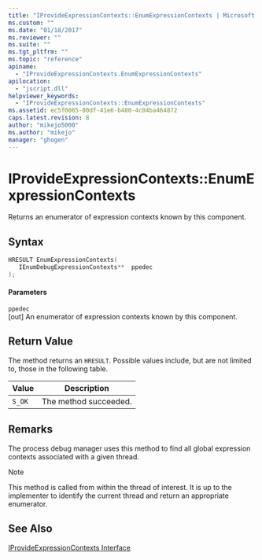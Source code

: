 ```yaml
---
title: "IProvideExpressionContexts::EnumExpressionContexts | Microsoft Docs"
ms.custom: ""
ms.date: "01/18/2017"
ms.reviewer: ""
ms.suite: ""
ms.tgt_pltfrm: ""
ms.topic: "reference"
apiname: 
  - "IProvideExpressionContexts.EnumExpressionContexts"
apilocation: 
  - "jscript.dll"
helpviewer_keywords: 
  - "IProvideExpressionContexts::EnumExpressionContexts"
ms.assetid: ec5f0065-00df-41e6-b480-4c04ba464872
caps.latest.revision: 8
author: "mikejo5000"
ms.author: "mikejo"
manager: "ghogen"
---
```

# IProvideExpressionContexts::EnumExpressionContexts
Returns an enumerator of expression contexts known by this component.  
  
## Syntax  
  
```cpp
HRESULT EnumExpressionContexts(  
   IEnumDebugExpressionContexts**  ppedec  
);  
```  
  
#### Parameters  
 `ppedec`  
 [out] An enumerator of expression contexts known by this component.  
  
## Return Value  
 The method returns an `HRESULT`. Possible values include, but are not limited to, those in the following table.  
  
|Value|Description|  
|-----------|-----------------|  
|`S_OK`|The method succeeded.|  
  
## Remarks  
 The process debug manager uses this method to find all global expression contexts associated with a given thread.  
  
> [!NOTE]
>  This method is called from within the thread of interest. It is up to the implementer to identify the current thread and return an appropriate enumerator.  
  
## See Also  
 [IProvideExpressionContexts Interface](../../winscript/reference/iprovideexpressioncontexts-interface.md)